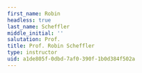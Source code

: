 ```yaml
---
first_name: Robin
headless: true
last_name: Scheffler
middle_initial: ''
salutation: Prof.
title: Prof. Robin Scheffler
type: instructor
uid: a1de805f-0dbd-7af0-390f-1b0d384f502a
---
```

